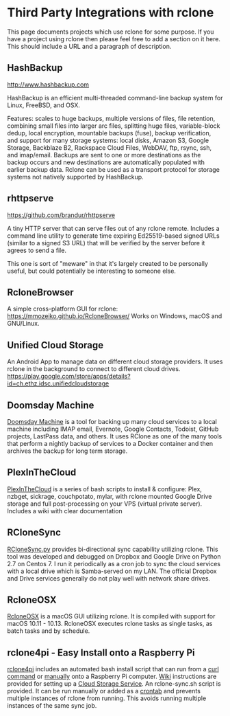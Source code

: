 # Third Party Integrations with rclone

This page documents projects which use rclone for some purpose.  If you have a project using rclone then please feel free to add a section on it here.  This should include a URL and a paragraph of description.

## HashBackup ##

http://www.hashbackup.com

HashBackup is an efficient multi-threaded command-line backup system for Linux, FreeBSD, and OSX. 

Features: scales to huge backups, multiple versions of files, file retention, combining small files into larger arc files, splitting huge files, variable-block dedup, local encryption, mountable backups (fuse), backup verification, and support for many storage systems: local disks, Amazon S3, Google Storage, Backblaze B2, Rackspace Cloud Files, WebDAV, ftp, rsync, ssh, and imap/email. Backups are sent to one or more destinations as the backup occurs and new destinations are automatically populated with earlier backup data.  Rclone can be used as a transport protocol for storage systems not natively supported by HashBackup.

## rhttpserve ##

https://github.com/brandur/rhttpserve

A tiny HTTP server that can serve files out of any rclone remote. Includes a command line utility to generate time expiring Ed25519-based signed URLs (similar to a signed S3 URL) that will be verified by the server before it agrees to send a file.

This one is sort of "meware" in that it's largely created to be personally useful, but could potentially be interesting to someone else.

## RcloneBrowser ##

A simple cross-platform GUI for rclone: https://mmozeiko.github.io/RcloneBrowser/
Works on Windows, macOS and GNU/Linux.

## Unified Cloud Storage ##

An Android App to manage data on different cloud storage providers. It uses rclone in the background to connect to different cloud drives.
https://play.google.com/store/apps/details?id=ch.ethz.idsc.unifiedcloudstorage

## Doomsday Machine ## 

[Doomsday Machine](https://github.com/johnjones4/Doomsday-Machine-2) is a tool for backing up many cloud services to a local machine including IMAP email, Evernote, Google Contacts, Todoist, GitHub projects, LastPass data, and others. It uses RClone as one of the many tools that perform a nightly backup of services to a Docker container and then archives the backup for long term storage.

## PlexInTheCloud ##

[PlexInTheCloud](https://github.com/chrisanthropic/PlexInTheCloud) is a series of bash scripts to install & configure: Plex, nzbget, sickrage, couchpotato, mylar, with rclone mounted Google Drive storage and full post-processing on your VPS (virtual private server). Includes a wiki with clear documentation

## RCloneSync ##
[RCloneSync.py](https://github.com/cjnaz/RCloneSync) provides bi-directional sync capability utilizing rclone.  This tool was developed and debugged on Dropbox and Google Drive on Python 2.7 on Centos 7.  I run it periodically as a cron job to sync the cloud services with a local drive which is Samba-served on my LAN.  The official Dropbox and Drive services generally do not play well with network share drives.

## RcloneOSX ##
[RcloneOSX](https://github.com/rsyncOSX/rcloneosx) is a macOS GUI utilizing rclone. It is compiled with support for macOS 10.11 - 10.13. RcloneOSX executes rclone tasks as single tasks, as batch tasks and by schedule.

## rclone4pi  - Easy Install onto a Raspberry Pi
[rclone4pi](https://github.com/pageauc/rclone4pi) includes an automated bash install script that can run from a [curl command](https://github.com/pageauc/rclone4pi/wiki#quick-install) or [manually](https://github.com/pageauc/rclone4pi/wiki#manual-install) onto a Raspberry Pi computer. [Wiki](https://github.com/pageauc/rclone4pi/wiki) instructions are provided for setting up a [Cloud Storage Service](https://github.com/pageauc/rclone4pi/wiki#how-to-configure-a-remote-storage-service). An rclone-sync.sh script is provided. It can be run manually or added as a [crontab](https://github.com/pageauc/rclone4pi/wiki#how-to-automate-rclone) and prevents multiple instances of rclone from running. This avoids running multiple instances of the same sync job.